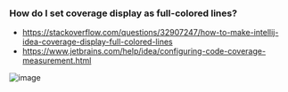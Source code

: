 ### How do I set coverage display as full-colored lines?
- https://stackoverflow.com/questions/32907247/how-to-make-intellij-idea-coverage-display-full-colored-lines
- https://www.jetbrains.com/help/idea/configuring-code-coverage-measurement.html

![image](https://user-images.githubusercontent.com/28881330/75348413-22ee8200-58e6-11ea-81ef-3c4ec265d021.png)
